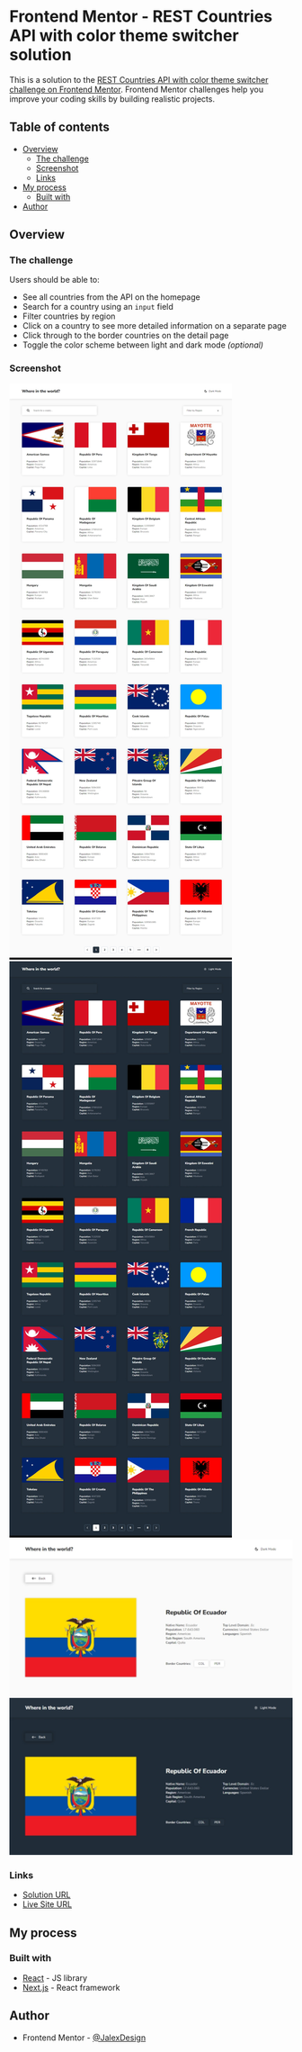 # Frontend Mentor - REST Countries API with color theme switcher solution

This is a solution to the [REST Countries API with color theme switcher challenge on Frontend Mentor](https://www.frontendmentor.io/challenges/rest-countries-api-with-color-theme-switcher-5cacc469fec04111f7b848ca). Frontend Mentor challenges help you improve your coding skills by building realistic projects.

## Table of contents

- [Overview](#overview)
  - [The challenge](#the-challenge)
  - [Screenshot](#screenshot)
  - [Links](#links)
- [My process](#my-process)
  - [Built with](#built-with)
- [Author](#author)

## Overview

### The challenge

Users should be able to:

- See all countries from the API on the homepage
- Search for a country using an `input` field
- Filter countries by region
- Click on a country to see more detailed information on a separate page
- Click through to the border countries on the detail page
- Toggle the color scheme between light and dark mode _(optional)_

### Screenshot

![](./screenshots/home-light.jpeg)
![](./screenshots/home-dark.jpeg)
![](./screenshots/details-light.jpeg)
![](./screenshots/details-dark.jpeg)

### Links

- [Solution URL](https://your-solution-url.com)
- [Live Site URL](https://your-live-site-url.com)

## My process

### Built with

- [React](https://react.dev/) - JS library
- [Next.js](https://nextjs.org/) - React framework

## Author

- Frontend Mentor - [@JalexDesign](https://www.frontendmentor.io/profile/jalexdesign)
